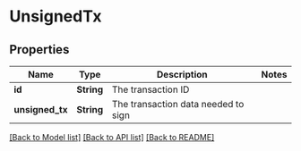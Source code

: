 # UnsignedTx

## Properties

Name | Type | Description | Notes
------------ | ------------- | ------------- | -------------
**id** | **String** | The transaction ID | 
**unsigned_tx** | **String** | The transaction data needed to sign | 

[[Back to Model list]](../README.md#documentation-for-models) [[Back to API list]](../README.md#documentation-for-api-endpoints) [[Back to README]](../README.md)


